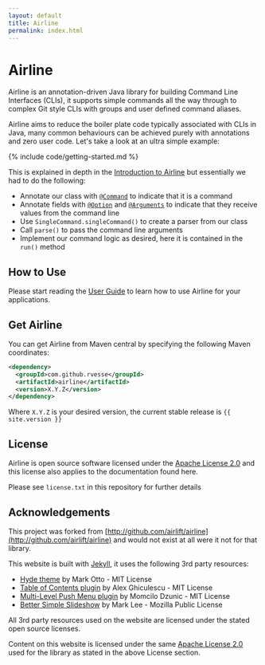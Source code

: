 ```yaml
---
layout: default
title: Airline
permalink: index.html
---
```


# Airline

Airline is an annotation-driven Java library for building Command Line Interfaces (CLIs), it supports simple commands
all the way through to complex Git style CLIs with groups and user defined command aliases.

Airline aims to reduce the boiler plate code typically associated with CLIs in Java, many common behaviours can be achieved purely with annotations and zero user code.  Let's take a look at an ultra simple example:

{% include code/getting-started.md %}

This is explained in depth in the [Introduction to Airline](guide/) but essentially we had to do the following:

- Annotate our class with [`@Command`](annotations/command.html) to indicate that it is a command
- Annotate fields with [`@Option`](annotations/option.html) and [`@Arguments`](annotations/arguments.html) to indicate that they receive values from the command line
- Use `SingleCommand.singleCommand()` to create a parser from our class
- Call `parse()` to pass the command line arguments
- Implement our command logic as desired, here it is contained in the `run()` method

## How to Use

Please start reading the [User Guide](guide/index.html) to learn how to use Airline for your applications.

## Get Airline

You can get Airline from Maven central by specifying the following Maven coordinates:

```xml
<dependency>
  <groupId>com.github.rvesse</groupId>
  <artifactId>airline</artifactId>
  <version>X.Y.Z</version>
</dependency>
```

Where `X.Y.Z` is your desired version, the current stable release is `{{ site.version }}`

## License

Airline is open source software licensed under the [Apache License 2.0](http://apache.org/licenses/LICENSE-2.0) and this license also applies to the documentation found here.

Please see `license.txt` in this repository for further details

## Acknowledgements

This project was forked from [http://github.com/airlift/airline](http://github.com/airlift/airline) and would not exist at all were it not for that library.

This website is built with [Jekyll](http://jekyllrb.com), it uses the following 3rd party resources:

- [Hyde theme](https://github.com/poole/hyde) by Mark Otto - MIT License
- [Table of Contents plugin](https://github.com/ghiculescu/jekyll-table-of-contents) by Alex Ghiculescu - MIT License
- [Multi-Level Push Menu plugin](https://github.com/adgsm/multi-level-push-menu) by Momcilo Dzunic  - MIT License
- [Better Simple Slideshow](https://github.com/leemark/better-simple-slideshow) by Mark Lee - Mozilla Public License

All 3rd party resources used on the website are licensed under the stated open source licenses.

Content on this website is licensed under the same [Apache License 2.0](http://apache.org/licenses/LICENSE-2.0) used for the library as stated in the above License section.